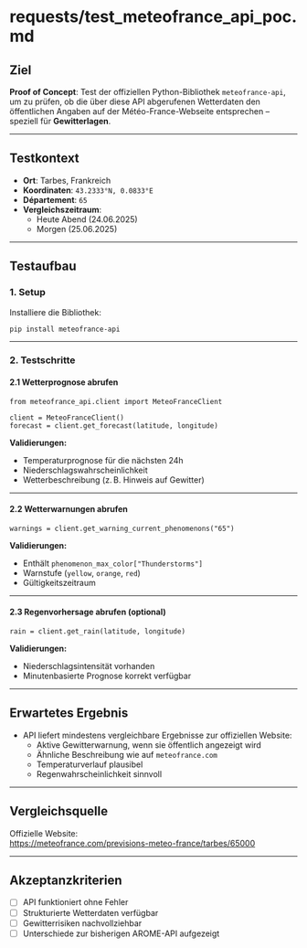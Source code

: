 # requests/test_meteofrance_api_poc.md

## Ziel

**Proof of Concept**: Test der offiziellen Python-Bibliothek `meteofrance-api`, um zu prüfen, ob die über diese API abgerufenen Wetterdaten den öffentlichen Angaben auf der Météo-France-Webseite entsprechen – speziell für **Gewitterlagen**.

---

## Testkontext

- **Ort**: Tarbes, Frankreich  
- **Koordinaten**: `43.2333°N, 0.0833°E`  
- **Département**: `65`  
- **Vergleichszeitraum**:  
  - Heute Abend (24.06.2025)  
  - Morgen (25.06.2025)

---

## Testaufbau

### 1. Setup

Installiere die Bibliothek:

    pip install meteofrance-api

---

### 2. Testschritte

#### 2.1 Wetterprognose abrufen

    from meteofrance_api.client import MeteoFranceClient

    client = MeteoFranceClient()
    forecast = client.get_forecast(latitude, longitude)

**Validierungen:**
- Temperaturprognose für die nächsten 24h
- Niederschlagswahrscheinlichkeit
- Wetterbeschreibung (z. B. Hinweis auf Gewitter)

---

#### 2.2 Wetterwarnungen abrufen

    warnings = client.get_warning_current_phenomenons("65")

**Validierungen:**
- Enthält `phenomenon_max_color["Thunderstorms"]`
- Warnstufe (`yellow`, `orange`, `red`)
- Gültigkeitszeitraum

---

#### 2.3 Regenvorhersage abrufen (optional)

    rain = client.get_rain(latitude, longitude)

**Validierungen:**
- Niederschlagsintensität vorhanden
- Minutenbasierte Prognose korrekt verfügbar

---

## Erwartetes Ergebnis

- API liefert mindestens vergleichbare Ergebnisse zur offiziellen Website:
  - Aktive Gewitterwarnung, wenn sie öffentlich angezeigt wird
  - Ähnliche Beschreibung wie auf `meteofrance.com`
  - Temperaturverlauf plausibel
  - Regenwahrscheinlichkeit sinnvoll

---

## Vergleichsquelle

Offizielle Website:  
https://meteofrance.com/previsions-meteo-france/tarbes/65000

---

## Akzeptanzkriterien

- [ ] API funktioniert ohne Fehler
- [ ] Strukturierte Wetterdaten verfügbar
- [ ] Gewitterrisiken nachvollziehbar
- [ ] Unterschiede zur bisherigen AROME-API aufgezeigt
